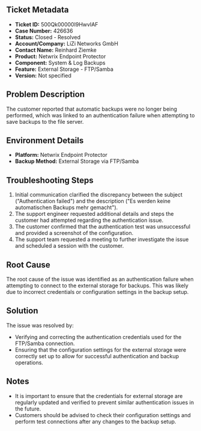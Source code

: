 ## Ticket Metadata
- **Ticket ID:** 500Qk00000I9HwvIAF
- **Case Number:** 426636
- **Status:** Closed - Resolved
- **Account/Company:** LiZi Networks GmbH
- **Contact Name:** Reinhard Ziemke
- **Product:** Netwrix Endpoint Protector
- **Component:** System & Log Backups
- **Feature:** External Storage - FTP/Samba
- **Version:** Not specified

## Problem Description
The customer reported that automatic backups were no longer being performed, which was linked to an authentication failure when attempting to save backups to the file server.

## Environment Details
- **Platform:** Netwrix Endpoint Protector
- **Backup Method:** External Storage via FTP/Samba

## Troubleshooting Steps
1. Initial communication clarified the discrepancy between the subject ("Authentication failed") and the description ("Es werden keine automatischen Backups mehr gemacht").
2. The support engineer requested additional details and steps the customer had attempted regarding the authentication issue.
3. The customer confirmed that the authentication test was unsuccessful and provided a screenshot of the configuration.
4. The support team requested a meeting to further investigate the issue and scheduled a session with the customer.

## Root Cause
The root cause of the issue was identified as an authentication failure when attempting to connect to the external storage for backups. This was likely due to incorrect credentials or configuration settings in the backup setup.

## Solution
The issue was resolved by:
- Verifying and correcting the authentication credentials used for the FTP/Samba connection.
- Ensuring that the configuration settings for the external storage were correctly set up to allow for successful authentication and backup operations.

## Notes
- It is important to ensure that the credentials for external storage are regularly updated and verified to prevent similar authentication issues in the future.
- Customers should be advised to check their configuration settings and perform test connections after any changes to the backup setup.